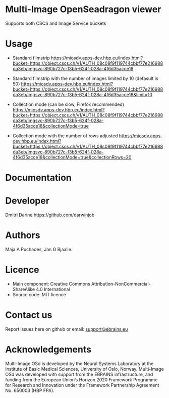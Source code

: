 # Multi-Image OpenSeadragon viewer
Supports both CSCS and Image Service buckets

# Usage
* Standard filmstrip https://miosdv.apps-dev.hbp.eu/index.html?bucket=https://object.cscs.ch/v1/AUTH_08c08f9f119744cbbf77e216988da3eb/imgsvc-890b727c-f3b5-624f-028a-4f6d35acce18

* Standard filmstrip with the number of images limited by 10 (defasult is 50) https://miosdv.apps-dev.hbp.eu/index.html?bucket=https://object.cscs.ch/v1/AUTH_08c08f9f119744cbbf77e216988da3eb/imgsvc-890b727c-f3b5-624f-028a-4f6d35acce18&limit=10 

* Collection mode (can be slow, Firefox recommended) https://miosdv.apps-dev.hbp.eu/index.html?bucket=https://object.cscs.ch/v1/AUTH_08c08f9f119744cbbf77e216988da3eb/imgsvc-890b727c-f3b5-624f-028a-4f6d35acce18&collectionMode=true

* Collection mode with the number of rows adjusted https://miosdv.apps-dev.hbp.eu/index.html?bucket=https://object.cscs.ch/v1/AUTH_08c08f9f119744cbbf77e216988da3eb/imgsvc-890b727c-f3b5-624f-028a-4f6d35acce18&collectionMode=true&collectionRows=20

# Documentation


# Developer
Dmitri Darine https://github.com/darwinjob

# Authors
 Maja A Puchades, Jan G Bjaalie. 

# Licence
- Main component: Creative Commons Attribution-NonCommercial-ShareAlike 4.0 International
- Source code: MIT licence

# Contact us
Report issues here on github or email: support@ebrains.eu

# Acknowledgements
Multi-Image OSd is developed by the Neural Systems Laboratory at the Institute of Basic Medical Sciences, University of Oslo, Norway. Multi-Image OSd was developed with support from the EBRAINS infrastructure, and funding from the European Union’s Horizon 2020 Framework Programme for Research and Innovation under the Framework Partnership Agreement No. 650003 (HBP FPA).
